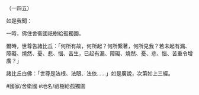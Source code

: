（一四五）

如是我聞：

一時，佛住舍衛國祇樹給孤獨園。

爾時，世尊告諸比丘：「何所有故，何所起？何所繫著，何所見我？若未起有漏、障礙、燒然、憂、悲、惱、苦生，已起有漏、障礙、燒然、憂、悲、惱、苦重令增廣？」

諸比丘白佛：「世尊是法根、法眼、法依……」如是廣說，次第如上三經。

#國家/舍衛國
#地名/祇樹給孤獨園
